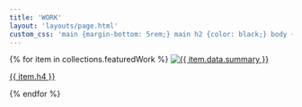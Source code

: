 ```yaml
---
title: 'WORK'
layout: 'layouts/page.html'
custom_css: 'main {margin-bottom: 5rem;} main h2 {color: black;} body {background-color: white;} header'
---
```



<div class="mc">
{% for item in collections.featuredWork %}
  <a class="image" href="{{ item.url }}">
    <img src="{{ item.data.image }}" alt="{{ item.data.summary }}"/>
    <p>{{ item.h4 }}</p>
  </a>
{% endfor %}
</div>

